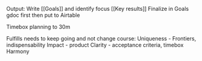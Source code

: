 Output: Write [[Goals]] and identify focus [[Key results]]
Finalize in Goals gdoc first then put to Airtable

Timebox planning to 30m

Fulfills needs to keep going and not change course:
Uniqueness - Frontiers, indispensability
Impact - product
Clarity - acceptance criteria, timebox
Harmony
